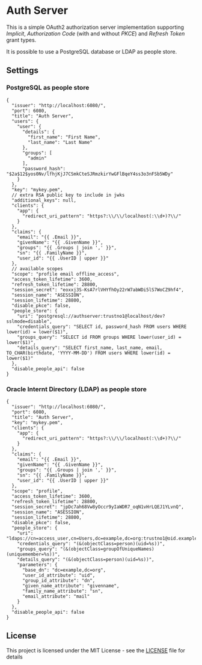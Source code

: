 # Auth Server

This is a simple OAuth2 authorization server implementation supporting *Implicit*,
*Authorization Code* (with and without *PKCE*) and *Refresh Token* grant types.

It is possible to use a PostgreSQL database or LDAP as people store.

## Settings

### PostgreSQL as people store

```jsonc
{
  "issuer": "http://localhost:6080/",
  "port": 6080,
  "title": "Auth Server",
  "users": {
    "user": {
      "details": {
        "first_name": "First Name",
        "last_name": "Last Name"
      },
      "groups": [
        "admin"
      ],
      "password_hash": "$2a$12$yos0Nv/lfhjKjJ7CSmkCteSJRmzkirYwGFlBqeY4ss3o3nFSb5WDy"
    }
  },
  "key": "mykey.pem",
  // extra RSA public key to include in jwks
  "additional_keys": null,
  "clients": {
    "app": {
      "redirect_uri_pattern": "https?:\\/\\/localhost(:\\d+)?\\/"
    }
  },
  "claims": {
    "email": "{{ .Email }}",
    "givenName": "{{ .GivenName }}",
    "groups": "{{ .Groups | join ',' }}",
    "sn": "{{ .FamilyName }}",
    "user_id": "{{ .UserID | upper }}"
  },
  // available scopes
  "scope": "profile email offline_access",
  "access_token_lifetime": 3600,
  "refresh_token_lifetime": 28800,
  "session_secret": "eoxxj3S-KsA7rlVHYfhOy22rW7abWDi5lS7WoCZ9hf4",
  "session_name": "ASESSION",
  "session_lifetime": 28800,
  "disable_pkce": false,
  "people_store": {
    "uri": "postgresql://authserver:trustno1@localhost/dev?sslmode=disable",
    "credentials_query": "SELECT id, password_hash FROM users WHERE lower(id) = lower($1)",
    "groups_query": "SELECT id FROM groups WHERE lower(user_id) = lower($1)",
    "details_query": "SELECT first_name, last_name, email, TO_CHAR(birthdate, 'YYYY-MM-DD') FROM users WHERE lower(id) = lower($1)"
  },
  "disable_people_api": false
}
```

### Oracle Internt Directory (LDAP) as people store

```jsonc
{
  "issuer": "http://localhost:6080/",
  "port": 6080,
  "title": "Auth Server",
  "key": "mykey.pem",
  "clients": {
    "app": {
      "redirect_uri_pattern": "https?:\\/\\/localhost(:\\d+)?\\/"
    }
  },
  "claims": {
    "email": "{{ .Email }}",
    "givenName": "{{ .GivenName }}",
    "groups": "{{ .Groups | join ',' }}",
    "sn": "{{ .FamilyName }}",
    "user_id": "{{ .UserID | upper }}"
  },
  "scope": "profile",
  "access_token_lifetime": 3600,
  "refresh_token_lifetime": 28800,
  "session_secret": "jpDc7ah68Vw8yOccr9yIaWDR7_oqN1vHrLQEJ1YLvnQ",
  "session_name": "ASESSION",
  "session_lifetime": 28800,
  "disable_pkce": false,
  "people_store": {
    "uri": "ldaps://cn=access_user,cn=Users,dc=example,dc=org:trustno1@oid.example.org:3070",
    "credentials_query": "(&(objectClass=person)(uid=%s))",
    "groups_query": "(&(objectClass=groupOfUniqueNames)(uniquemember=%s))",
    "details_query": "(&(objectClass=person)(uid=%s))",
    "parameters": {
      "base_dn": "dc=example,dc=org",
      "user_id_attribute": "uid",
      "group_id_attribute": "dn",
      "given_name_attribute": "givenname",
      "family_name_attribute": "sn",
      "email_attribute": "mail"
    }
  },
  "disable_people_api": false
}
```

## License

This project is licensed under the MIT License - see the [LICENSE](LICENSE) file for details
